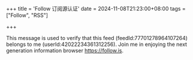 +++
title = 'Follow 订阅源认证'
date = 2024-11-08T21:23:00+08:00
tags = ["Follow", "RSS"]

+++

This message is used to verify that this feed (feedId:77701278964107264) belongs to me (userId:42022234361312256). Join me in enjoying the next generation information browser https://follow.is.
